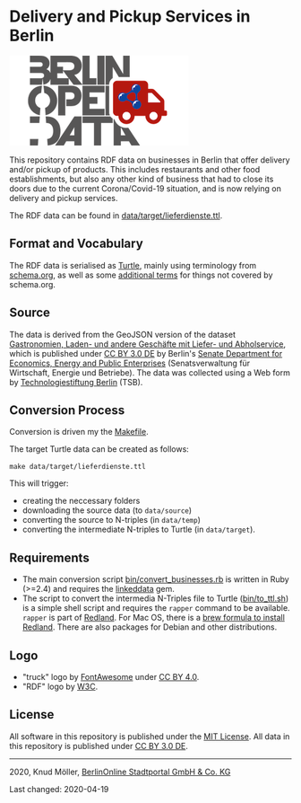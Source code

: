 # Delivery and Pickup Services in Berlin

![Logo of "Delivery and Pickup Services in Berlin" dataset](logo/lieferdienste-logo_small.png)

This repository contains RDF data on businesses in Berlin that offer delivery and/or pickup of products.
This includes restaurants and other food establishments, but also any other kind of business that had to close its doors due to the current Corona/Covid-19 situation, and is now relying on delivery and pickup services.

The RDF data can be found in [data/target/lieferdienste.ttl](data/target/lieferdienste.ttl).

## Format and Vocabulary

The RDF data is serialised as [Turtle](https://www.w3.org/TR/turtle/), mainly using terminology from [schema.org](https://schema.org), as well as some [additional terms](vocab/delivery.ttl) for things not covered by schema.org.

## Source

The data is derived from the GeoJSON version of the dataset [Gastronomien, Laden- und andere Geschäfte mit Liefer- und Abholservice](https://daten.berlin.de/datensaetze/gastronomien-laden-und-andere-geschäfte-mit-liefer-und-abholservice), which is published under [CC BY 3.0 DE](http://creativecommons.org/licenses/by/3.0/de/) by Berlin's [Senate Department for Economics, Energy and Public Enterprises](https://www.berlin.de/sen/wirtschaft/) (Senatsverwaltung für Wirtschaft, Energie und Betriebe).
The data was collected using a Web form by [Technologiestiftung Berlin](https://www.technologiestiftung-berlin.de) (TSB).

## Conversion Process

Conversion is driven my the [Makefile](Makefile).

The target Turtle data can be created as follows:

```
make data/target/lieferdienste.ttl
```

This will trigger:

- creating the neccessary folders
- downloading the source data (to `data/source`)
- converting the source to N-triples (in `data/temp`)
- converting the intermediate N-triples to Turtle (in `data/target`).

## Requirements

- The main conversion script [bin/convert_businesses.rb](bin/convert_businesses.rb) is written in Ruby (>=2.4) and requires the [linkeddata](https://rubygems.org/gems/linkeddata) gem.
- The script to convert the intermedia N-Triples file to Turtle ([bin/to_ttl.sh](bin/to_ttl.sh)) is a simple shell script and requires the `rapper` command to be available. `rapper` is part of [Redland](http://librdf.org). For Mac OS, there is a [brew formula to install Redland](https://formulae.brew.sh/formula/redland). There are also packages for Debian and other distributions.

## Logo

- "truck" logo by [FontAwesome](https://fontawesome.com) under [CC BY 4.0](https://creativecommons.org/licenses/by/4.0/).
- "RDF" logo by  [W3C](https://www.w3.org/RDF/icons/).

## License

All software in this repository is published under the [MIT License](LICENSE). All data in this repository is published under [CC BY 3.0 DE](https://creativecommons.org/licenses/by/3.0/de/).


---

2020, Knud Möller, [BerlinOnline Stadtportal GmbH & Co. KG](https://www.berlinonline.net)

Last changed: 2020-04-19
